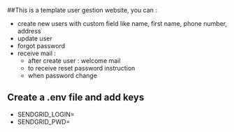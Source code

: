 ##This is a template user gestion website, you can :
* create new users with custom field like name, first name, phone number, address
* update user
* forgot password
* receive mail :
  * after create user : welcome mail
  * to receive reset password instruction
  * when password change

## Create a .env file and add keys
* SENDGRID_LOGIN=
* SENDGRID_PWD=
